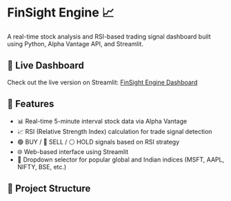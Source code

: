 # FinSight Engine 📈

A real-time stock analysis and RSI-based trading signal dashboard built using Python, Alpha Vantage API, and Streamlit.

## 🚀 Live Dashboard

Check out the live version on Streamlit: [FinSight Engine Dashboard](https://finsight-engine.streamlit.app)

## 🔧 Features

- 📊 Real-time 5-minute interval stock data via Alpha Vantage
- 📈 RSI (Relative Strength Index) calculation for trade signal detection
- 🟢 BUY / 🔴 SELL / ⚪ HOLD signals based on RSI strategy
- 🌐 Web-based interface using Streamlit
- 🔽 Dropdown selector for popular global and Indian indices (MSFT, AAPL, NIFTY, BSE, etc.)

## 📁 Project Structure

